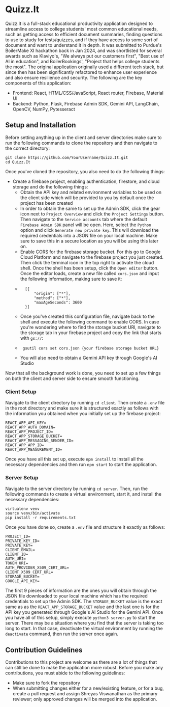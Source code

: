 # Quizz.It

Quizz.It is a full-stack educational productivity application designed to streamline access to college students' most common educational needs, such as getting access to efficient document summaries, finding questions to use to study for tests/quizzes, and if they have access to some sort of document and want to understand it in depth. It was submitted to Purdue's BoilerMake XI hackathon back in Jan 2024, and was shortlisted for several awards such as Klaviyo's, "We always put our customers first", "Best use of AI in education", and BoilerBookings', "Project that helps college students the most". The original application originally used a different tech stack, but since then has been significantly refactored to enhance user experience and also ensure resilience and security. The following are the key components of this application:
- Frontend: React, HTML/CSS/JavaScript, React router, Firebase, Material UI
- Backend: Python, Flask, Firebase Admin SDK, Gemini API, LangChain, OpenCV, NumPy, Pytesseract

## Setup and Installation

Before setting anything up in the client and server directories make sure to run the following commands to clone the repository and then navigate to the correct directory:
```
git clone https://github.com/YourUsername/Quizz.It.git
cd Quizz.It
```

Once you've cloned the repository, you also need to do the following things:
- Create a firebase project, enabling authentication, firestore, and cloud storage and do the following things:
    - Obtain the API key and related environment variables to be used on the client side which will be provided to you by default once the project has been created
    - In order to obtain the same to set up the Admin SDK, click the gear icon next to `Project Overview` and click the `Project Settings` button. Then navigate to the `Service accounts` tab where the default `Firebase Admin SDK` panel will be open. Here, select the `Python` option and click `Generate new private key`. This will download the required credentials into a JSON file on your local machine. Make sure to save this in a secure location as you will be using this later on.
    - Enable CORS for the firebase storage bucket. For this go to Google Cloud Platform and navigate to the firebase project you just created. Then click the terminal icon in the top right to activate the cloud shell. Once the shell has been setup, click the `Open editor` button. Once the editor loads, create a new file called `cors.json` and input the following information, making sure to save it:
    - ```
        [{
            "origin": ["*"],
            "method": ["*"],
            "maxAgeSeconds": 3600
        }]
        ```
    - Once you've created this configuration file, navigate back to the shell and execute the following command to enable CORS. In case you're wondering where to find the storage bucket URl, navigate to the storage tab in your firebase project and copy the link that starts with `gs://`:
    - ```
       gsutil cors set cors.json {your firebase storage bucket URL} 
      ```
    - You will also need to obtain a Gemini API key through Google's AI Studio

Now that all the background work is done, you need to set up a few things on both the client and server side to ensure smooth functioning.

### Client Setup
Navigate to the client directory by running `cd client`. Then create a `.env` file in the root directory and make sure it is structured exactly as follows with the information you obtained when you initially set up the firebase project:
```
REACT_APP_API_KEY=
REACT_APP_AUTH_DOMAIN=
REACT_APP_PROJECT_ID=
REACT_APP_STORAGE_BUCKET=
REACT_APP_MESSAGING_SENDER_ID=
REACT_APP_APP_ID=
REACT_APP_MEASUREMENT_ID=
```
Once you have all this set up, execute `npm install` to install all the necessary dependencies and then run `npm start` to start the application.
### Server Setup
Navigate to the server directory by running `cd server`. Then, run the following commands to create a virtual environment, start it, and install the necessary dependencies:
```
virtualenv venv
source venv/bin/activate
pip install -r requirements.txt
```
Once you have done so, create a `.env` file and structure it exactly as follows:
```
PROJECT_ID=
PRIVATE_KEY_ID=
PRIVATE_KEY=
CLIENT_EMAIL=
CLIENT_ID=
AUTH_URI=
TOKEN_URI=
AUTH_PROVIDER_X509_CERT_URL=
CLIENT_X509_CERT_URL=
STORAGE_BUCKET=
GOOGLE_API_KEY=
```
The first 9 pieces of information are the ones you will obtain through the JSON file downloaded to your local machine which has the required credentials to set up the Admin SDK. The `STORAGE_BUCKET` value is the exact same as as the `REACT_APP_STORAGE_BUCKET` value and the last one is for the API key you generated through Google's AI Studio for the Gemini API. Once you have all of this setup, simply execute `python3 server.py` to start the server. There may be a situation where you find that the server is taking too long to start. In that case, deactivate the virtual environment by running the `deactivate` command, then run the server once again.

## Contribution Guidelines

Contributions to this project are welcome as there are a lot of things that can still be done to make the application more robust. Before you make any contributions, you must abide to the following guidelines:
- Make sure to fork the repository
- When submitting changes either for a new/existing feature, or for a bug, create a pull request and assign Shreyas Viswanathan as the primary reviewer; only approved changes will be merged into the application.
